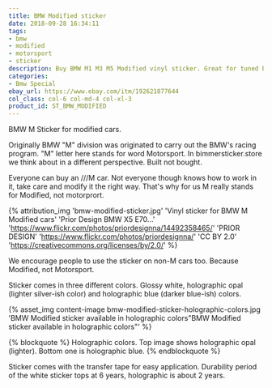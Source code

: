 ```yaml
---
title: BMW Modified sticker
date: 2018-09-28 16:34:11
tags:
- bmw
- modified
- motorsport
- sticker
description: Buy BMW M1 M3 M5 Modified vinyl sticker. Great for tuned bimmers. Contour cut out of premium vinyls.
categories:
- Bmw Special
ebay_url: https://www.ebay.com/itm/192621877644
col_class: col-6 col-md-4 col-xl-3
product_id: ST_BMW_MODIFIED
---
```


BMW M Sticker for modified cars.

<!-- more -->
<!-- {% asset_img content-image bmw-m1-m3-m5-modified-sticker.jpg 'Modified sticker for bmw cars"Vinyl Modified sticker for your bmw"' %} -->

Originally BMW "M" division was originated to carry out the BMW's racing program. "M" letter here stands for word Motorsport. In bimmersticker.store we think about in a different perspective. Built not bought.

Everyone can buy an ///M car. Not everyone though knows how to work in it, take care and modify it the right way. That's why for us M really stands for Modified, not motorprort.

{% attribution_img
  'bmw-modified-sticker.jpg'
  'Vinyl sticker for BMW M Modified cars'
  'Prior Design BMW X5 E70...'
  'https://www.flickr.com/photos/priordesignna/14492358465/'
  'PRIOR DESIGN'
  'https://www.flickr.com/photos/priordesignna/'
  'CC BY 2.0'
  'https://creativecommons.org/licenses/by/2.0/'
%}

We encourage people to use the sticker on non-M cars too. Because Modified, not Motorsport.

Sticker comes in three different colors. Glossy white, holographic opal (lighter silver-ish color) and holographic blue (darker blue-ish) colors.

{% asset_img content-image bmw-modified-sticker-holographic-colors.jpg 'BMW Modified sticker available in holographic colors"BMW Modified sticker available in holographic colors"' %}

{% blockquote %}
Holographic colors. Top image shows holographic opal (lighter). Bottom one is holographic blue.
{% endblockquote %}

Sticker comes with the transfer tape for easy application. Durability period of the white sticker tops at 6 years, holographic is about 2 years.
